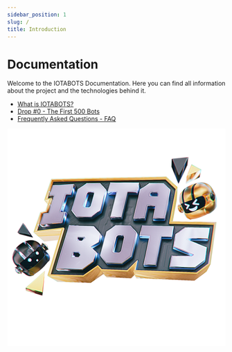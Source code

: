 ```yaml
---
sidebar_position: 1
slug: /
title: Introduction
---
```


# Documentation
Welcome to the IOTABOTS Documentation. Here you can find all information about the project and the technologies behind it.


- [What is IOTABOTS?](/what)
- [Drop #0 - The First 500 Bots](/drops)
- [Frequently Asked Questions - FAQ](/faq)

![](/img/iotabots_logo.png)


